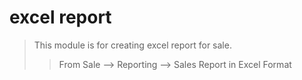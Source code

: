 # excel report
> This module is for creating excel report for sale.
>> From Sale --> Reporting  --> Sales Report in Excel Format
